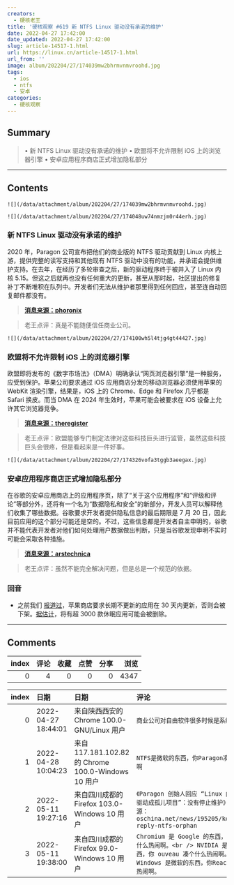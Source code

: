 ```yaml
---
creators:
  - 硬核老王
title: '硬核观察 #619 新 NTFS Linux 驱动没有承诺的维护'
date: 2022-04-27 17:42:00
date_updated: 2022-04-27 17:42:00
slug: article-14517-1.html
url: https://linux.cn/article-14517-1.html
url_from: ''
image: album/202204/27/174039mw2bhrmvnmvroohd.jpg
tags:
  - ios
  - ntfs
  - 安卓
categories:
  - 硬核观察
---
```


## Summary

> • 新 NTFS Linux 驱动没有承诺的维护 • 欧盟将不允许限制 iOS 上的浏览器引擎 • 安卓应用程序商店正式增加隐私部分

***

<!-- more -->

## Contents

`![](/data/attachment/album/202204/27/174039mw2bhrmvnmvroohd.jpg)`

`![](/data/attachment/album/202204/27/174048uw74nmzjm0r44erh.jpg)`

### 新 NTFS Linux 驱动没有承诺的维护

2020 年，Paragon 公司宣布把他们的商业版的 NTFS 驱动贡献到 Linux 内核上游，提供完整的读写支持和其他现有 NTFS 驱动中没有的功能，并承诺会提供维护支持。在去年，在经历了多轮审查之后，新的驱动程序终于被并入了 Linux 内核 5.15。但这之后就再也没有任何重大的更新，甚至从那时起，社区提出的修复补丁不断堆积在队列中。开发者们无法从维护者那里得到任何回应，甚至连自动回复邮件都没有。

> 
> **[消息来源：phoronix](https://www.phoronix.com/scan.php?page=news_item&px=NTFS3-Linux-Driver-2022-Sad)**
> 
> 
> 

> 
> 老王点评：真是不能随便信任商业公司。
> 
> 
> 

`![](/data/attachment/album/202204/27/174100wh5l4tjg4gt44427.jpg)`

### 欧盟将不允许限制 iOS 上的浏览器引擎

欧盟即将发布的《数字市场法》（DMA）明确承认“网页浏览器引擎”是一种服务，应受到保护。苹果公司要求通过 iOS 应用商店分发的移动浏览器必须使用苹果的 WebKit 渲染引擎，结果是，iOS 上的 Chrome、Edge 和 Firefox 几乎都是 Safari 换皮。而当 DMA 在 2024 年生效时，苹果可能会被要求在 iOS 设备上允许其它浏览器竞争。

> 
> **[消息来源：theregister](https://www.theregister.com/2022/04/26/apple_ios_browser/)**
> 
> 
> 

> 
> 老王点评：欧盟能够专门制定法律对这些科技巨头进行监管，虽然这些科技巨头会很疼，但是看起来是一件好事。
> 
> 
> 

`![](/data/attachment/album/202204/27/174326vofa3tggb3aeegax.jpg)`

### 安卓应用程序商店正式增加隐私部分

在谷歌的安卓应用商店上的应用程序页，除了“关于这个应用程序”和“评级和评论”等部分外，还将有一个名为“数据隐私和安全”的新部分，开发人员可以解释他们收集了哪些数据。谷歌要求开发者提供隐私信息的最后期限是 7 月 20 日，因此目前应用的这个部分可能还是空的。不过，这些信息都是开发者自主申明的，谷歌并不能代表开发者对他们如何处理用户数据做出判断，只是当谷歌发现申明不实时可能会采取各种措施。

> 
> **[消息来源：arstechnica](https://arstechnica.com/gadgets/2022/04/androids-app-store-privacy-section-starts-rolling-out-today/)**
> 
> 
> 

> 
> 老王点评：虽然不能完全解决问题，但是总是一个规范的依据。
> 
> 
> 

### 回音

* 之前我们 [报道过](https://linux.cn/article-14506-1.html)，苹果商店要求长期不更新的应用在 30 天内更新，否则会被下架。[据估计](https://techcrunch.com/2022/04/26/thousands-of-semi-active-apps-could-be-caught-up-in-latest-app-store-purge/)，将有超 3000 款休眠应用可能会被删除。

***

## Comments


|   index |   评论 |   收藏 |   点赞 |   分享 |   浏览 |
|--------:|-------:|-------:|-------:|-------:|-------:|
|       0 |      4 |      0 |      0 |      0 |   4347 |

|   index | 日期                | 日期                                              | 评论                                                                                                                                                              |
|--------:|:--------------------|:--------------------------------------------------|:------------------------------------------------------------------------------------------------------------------------------------------------------------------|
|       0 | 2022-04-27 18:44:01 | 来自陕西西安的 Chrome 100.0-GNU/Linux 用户        | `商业公司对自由软件很多时候是系统性污染`                                                                                                                          |
|       1 | 2022-04-28 10:04:23 | 来自117.181.102.82的 Chrome 100.0-Windows 10 用户 | `NTFS是微软的东西，你Paragon凑个什么热闹啊`                                                                                                                       |
|       2 | 2022-05-11 19:27:16 | 来自四川成都的 Firefox 103.0-Windows 10 用户      | `《Paragon 创始人回应 “Linux 内核 NTFS 驱动成孤儿项目”：没有停止维护》<br /> 来源：oschina.net/news/195205/konstantin-reply-ntfs-orphan`                          |
|       3 | 2022-05-11 19:38:00 | 来自四川成都的 Firefox 99.0-Windows 10 用户       | `Chromium 是 Google 的东西，你微软凑个什么热闹啊。<br /> NVIDIA 是英伟达的东西，你 ouveau 凑个什么热闹啊。<br /> Windows 是微软的东西，你ReactOS凑个什么热闹啊。` |
